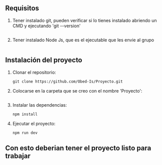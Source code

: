 ## Requisitos

1. Tener instalado git, pueden verificar si lo tienes instalado abriendo un CMD y ejecutando 'git --version'
    ``` Si lo tienes instalado les aparecera la version que tienen, si no lo tienen deben instalarlo

2. Tener instalado Node Js, que es el ejecutable que les envie al grupo
    ``` lo pueden verificar poniendo en el CMD 'node --version', les aparecera la version que tienen en caso de tenerlo

## Instalación del proyecto

1. Clonar el repositorio:
   ```En la terminal
   git clone https://github.com/Obed-Is/Proyecto.git
   ```

2. Colocarse en la carpeta que se creo con el nombre 'Proyecto':
   ``` Abrir o navegar por la terminal con 'cd Proyecto' a la carpeta que se creo al hacer 'git clone'

3. Instalar las dependencias:
   ```En la terminal ejecutar
   npm install
   ```

4. Ejecutar el proyecto:
   ```En la terminal del proyecto ejecutar este comando:
   npm run dev
   ```
## Con esto deberian tener el proyecto listo para trabajar